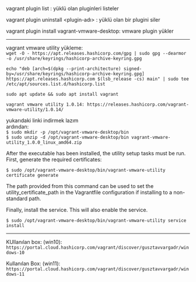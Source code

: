 vagrant plugin list : yüklü olan pluginleri listeler

vagrant plugin uninstall <plugin-adı> : yüklü olan bir plugini siler

vagrant plugin install vagrant-vmware-desktop: vmware plugin yükler

---

vagrant vmware utility yükleme:  
`wget -O - https://apt.releases.hashicorp.com/gpg | sudo gpg --dearmor -o /usr/share/keyrings/hashicorp-archive-keyring.gpg`

`echo "deb [arch=$(dpkg --print-architecture) signed-by=/usr/share/keyrings/hashicorp-archive-keyring.gpg] https://apt.releases.hashicorp.com $(lsb_release -cs) main" | sudo tee /etc/apt/sources.list.d/hashicorp.list`

`sudo apt update && sudo apt install vagrant`

`vagrant vmware utility 1.0.14: https://releases.hashicorp.com/vagrant-vmware-utility/1.0.14/`

yukarıdaki linki indirmek lazım  
ardından:  
`$ sudo mkdir -p /opt/vagrant-vmware-desktop/bin`  
`$ sudo unzip -d /opt/vagrant-vmware-desktop/bin vagrant-vmware-utility_1.0.0_linux_amd64.zip`

After the executable has been installed, the utility setup tasks must be run. First, generate the required certificates:

`$ sudo /opt/vagrant-vmware-desktop/bin/vagrant-vmware-utility certificate generate`

The path provided from this command can be used to set the utility_certificate_path in the Vagrantfile configuration if installing to a non-standard path.

Finally, install the service. This will also enable the service.

`$ sudo /opt/vagrant-vmware-desktop/bin/vagrant-vmware-utility service install`

---

KUllanılan box: (win10):  
`https://portal.cloud.hashicorp.com/vagrant/discover/gusztavvargadr/windows-10`

Kullanılan Box: (win11):  
`https://portal.cloud.hashicorp.com/vagrant/discover/gusztavvargadr/windows-11`
